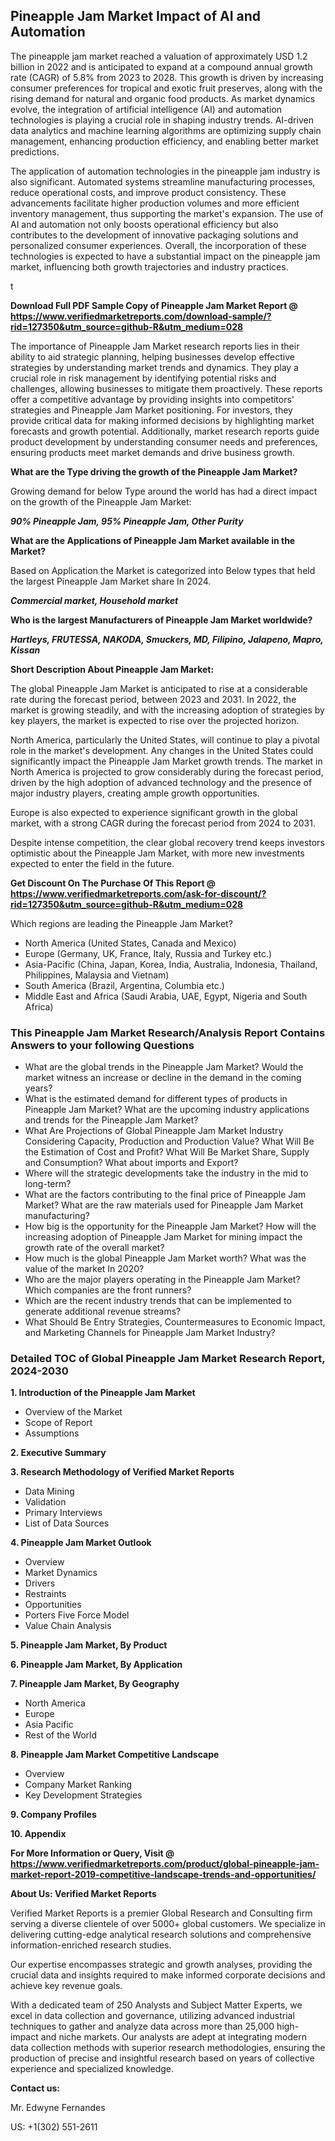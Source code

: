 <h2>Pineapple Jam Market Impact of AI and Automation</h2><p>The pineapple jam market reached a valuation of approximately USD 1.2 billion in 2022 and is anticipated to expand at a compound annual growth rate (CAGR) of 5.8% from 2023 to 2028. This growth is driven by increasing consumer preferences for tropical and exotic fruit preserves, along with the rising demand for natural and organic food products. As market dynamics evolve, the integration of artificial intelligence (AI) and automation technologies is playing a crucial role in shaping industry trends. AI-driven data analytics and machine learning algorithms are optimizing supply chain management, enhancing production efficiency, and enabling better market predictions.</p><p>The application of automation technologies in the pineapple jam industry is also significant. Automated systems streamline manufacturing processes, reduce operational costs, and improve product consistency. These advancements facilitate higher production volumes and more efficient inventory management, thus supporting the market's expansion. The use of AI and automation not only boosts operational efficiency but also contributes to the development of innovative packaging solutions and personalized consumer experiences. Overall, the incorporation of these technologies is expected to have a substantial impact on the pineapple jam market, influencing both growth trajectories and industry practices.</p>t</p><p id="" class=""><strong>Download Full PDF Sample Copy of Pineapple Jam Market Report @ <a href="https://www.verifiedmarketreports.com/download-sample/?rid=127350&utm_source=github-R&utm_medium=028" target="_blank">https://www.verifiedmarketreports.com/download-sample/?rid=127350&utm_source=github-R&utm_medium=028</a></strong></p><p>The importance of&nbsp;Pineapple Jam Market research reports lies in their ability to aid strategic planning, helping businesses develop effective strategies by understanding market trends and dynamics. They play a crucial role in risk management by identifying potential risks and challenges, allowing businesses to mitigate them proactively. These reports offer a competitive advantage by providing insights into competitors' strategies and Pineapple Jam Market positioning. For investors, they provide critical data for making informed decisions by highlighting market forecasts and growth potential. Additionally, market research reports guide product development by understanding consumer needs and preferences, ensuring products meet market demands and drive business growth.</p><p><strong>What are the&nbsp;Type driving the growth of the Pineapple Jam Market?</strong></p><p id="" class="">Growing demand for below Type around the world has had a direct impact on the growth of the Pineapple Jam Market:</p><em><strong>90% Pineapple Jam, 95% Pineapple Jam, Other Purity</strong></em></p><strong>What are the&nbsp;Applications&nbsp;of Pineapple Jam Market available in the Market?</strong></p><p id="" class="">Based on Application the Market is categorized into Below types that held the largest Pineapple Jam Market share In 2024.</p><em><strong>Commercial market, Household market</strong></em></p><strong>Who is the largest Manufacturers of Pineapple Jam Market worldwide?</strong></p><p><em><strong>Hartleys, FRUTESSA, NAKODA, Smuckers, MD, Filipino, Jalapeno, Mapro, Kissan</strong></em></p><p id="" class=""><strong>Short Description About Pineapple Jam Market:</strong></p><p>The global Pineapple Jam Market is anticipated to rise at a considerable rate during the forecast period, between 2023 and 2031. In 2022, the market is growing steadily, and with the increasing adoption of strategies by key players, the market is expected to rise over the projected horizon.</p><p>North America, particularly the United States, will continue to play a pivotal role in the market's development. Any changes in the United States could significantly impact the Pineapple Jam Market growth trends. The market in North America is projected to grow considerably during the forecast period, driven by the high adoption of advanced technology and the presence of major industry players, creating ample growth opportunities.</p><p>Europe is also expected to experience significant growth in the global market, with a strong CAGR during the forecast period from 2024 to 2031.</p><p>Despite intense competition, the clear global recovery trend keeps investors optimistic about the Pineapple Jam Market, with more new investments expected to enter the field in the future.</p><p id="" class=""><strong>Get Discount On The Purchase Of This Report @ <a href="https://www.verifiedmarketreports.com/ask-for-discount/?rid=127350&utm_source=github-R&utm_medium=028" target="_blank">https://www.verifiedmarketreports.com/ask-for-discount/?rid=127350&utm_source=github-R&utm_medium=028</a></strong></p>Which regions are leading the Pineapple Jam Market?</p><ul><li>North America (United States, Canada and Mexico)</li><li>Europe (Germany, UK, France, Italy, Russia and Turkey etc.)</li><li>Asia-Pacific (China, Japan, Korea, India, Australia, Indonesia, Thailand, Philippines, Malaysia and Vietnam)</li><li>South America (Brazil, Argentina, Columbia etc.)</li><li>Middle East and Africa (Saudi Arabia, UAE, Egypt, Nigeria and South Africa)</li></ul><h3 id="" class="">This Pineapple Jam Market Research/Analysis Report Contains Answers to your following Questions</h3><ul><li>What are the global trends in the Pineapple Jam Market? Would the market witness an increase or decline in the demand in the coming years?</li><li>What is the estimated demand for different types of products in Pineapple Jam Market? What are the upcoming industry applications and trends for the Pineapple Jam Market?</li><li>What Are Projections of Global Pineapple Jam Market Industry Considering Capacity, Production and Production Value? What Will Be the Estimation of Cost and Profit? What Will Be Market Share, Supply and Consumption? What about imports and Export?</li><li>Where will the strategic developments take the industry in the mid to long-term?</li><li>What are the factors contributing to the final price of Pineapple Jam Market? What are the raw materials used for Pineapple Jam Market manufacturing?</li><li>How big is the opportunity for the Pineapple Jam Market? How will the increasing adoption of Pineapple Jam Market for mining impact the growth rate of the overall market?</li><li>How much is the global Pineapple Jam Market worth? What was the value of the market In 2020?</li><li>Who are the major players operating in the Pineapple Jam Market? Which companies are the front runners?</li><li>Which are the recent industry trends that can be implemented to generate additional revenue streams?</li><li>What Should Be Entry Strategies, Countermeasures to Economic Impact, and Marketing Channels for Pineapple Jam Market Industry?</li></ul><h3 id="" class="">Detailed TOC of Global Pineapple Jam Market Research Report, 2024-2030</h3><p id="" class=""><strong>1. Introduction of the Pineapple Jam Market</strong></p><ul><li>Overview of the Market</li><li>Scope of Report</li><li>Assumptions</li></ul><p id="" class=""><strong>2. Executive Summary</strong></p><p id="" class=""><strong>3. Research Methodology of Verified Market Reports</strong></p><ul><li>Data Mining</li><li>Validation</li><li>Primary Interviews</li><li>List of Data Sources</li></ul><p id="" class=""><strong>4. Pineapple Jam Market Outlook</strong></p><ul><li>Overview</li><li>Market Dynamics</li><li>Drivers</li><li>Restraints</li><li>Opportunities</li><li>Porters Five Force Model</li><li>Value Chain Analysis</li></ul><p id="" class=""><strong>5. Pineapple Jam Market, By Product</strong></p><p id="" class=""><strong>6. Pineapple Jam Market, By Application</strong></p><p id="" class=""><strong>7. Pineapple Jam Market, By Geography</strong></p><ul><li>North America</li><li>Europe</li><li>Asia Pacific</li><li>Rest of the World</li></ul><p id="" class=""><strong>8. Pineapple Jam Market Competitive Landscape</strong></p><ul><li>Overview</li><li>Company Market Ranking</li><li>Key Development Strategies</li></ul><p id="" class=""><strong>9. Company Profiles</strong></p><p id="" class=""><strong>10. Appendix</strong></p><p id="" class=""><strong>For More Information or Query, Visit @ <a href="https://www.verifiedmarketreports.com/product/global-pineapple-jam-market-report-2019-competitive-landscape-trends-and-opportunities/" target="_blank">https://www.verifiedmarketreports.com/product/global-pineapple-jam-market-report-2019-competitive-landscape-trends-and-opportunities/</a></strong></p><p id="" class=""><strong>About Us: Verified Market Reports</strong></p><p id="" class="">Verified Market Reports is a premier Global Research and Consulting firm serving a diverse clientele of over 5000+ global customers. We specialize in delivering cutting-edge analytical research solutions and comprehensive information-enriched research studies.</p><p id="" class="">Our expertise encompasses strategic and growth analyses, providing the crucial data and insights required to make informed corporate decisions and achieve key revenue goals.</p><p id="" class="">With a dedicated team of 250 Analysts and Subject Matter Experts, we excel in data collection and governance, utilizing advanced industrial techniques to gather and analyze data across more than 25,000 high-impact and niche markets. Our analysts are adept at integrating modern data collection methods with superior research methodologies, ensuring the production of precise and insightful research based on years of collective experience and specialized knowledge.</p><p id="" class=""><strong>Contact us:</strong></p><p id="" class="">Mr. Edwyne Fernandes</p><p id="" class="">US: +1(302) 551-2611</p>